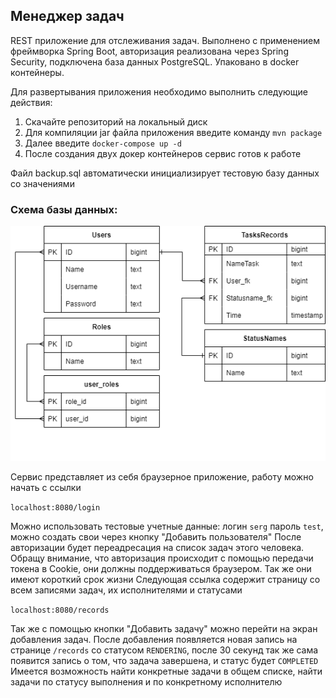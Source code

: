 ## Менеджер задач
REST приложение для отслеживания задач. Выполнено с применением фреймворка Spring Boot, авторизация реализована через Spring Security, подключена база данных PostgreSQL. Упаковано в docker контейнеры.

Для развертывания приложения необходимо выполнить следующие действия:

1. Скачайте репозиторий на локальный диск
2. Для компиляции jar файла приложения введите команду `mvn package` 
3. Далее введите `docker-compose up -d`
4. После создания двух докер контейнеров сервис готов к работе

Файл backup.sql автоматически инициализирует тестовую базу данных со значениями

### Схема базы данных:
![](scheme_sql.png)

Сервис представляет из себя браузерное приложение, работу можно начать с ссылки

`localhost:8080/login`

Можно использовать тестовые учетные данные: логин `serg` пароль `test`, можно создать свои через кнопку "Добавить пользователя"
После авторизации будет переадресация на список задач этого человека. Обращу внимание, что авторизация происходит с помощью передачи токена в Cookie, они должны поддерживаться браузером. Так же они имеют короткий срок жизни
Следующая ссылка содержит страницу со всем записями задач, их исполнителями и статусами

`localhost:8080/records`

Так же с помощью кнопки "Добавить задачу" можно перейти на экран добавления задач.
После добавления появляется новая запись на странице `/records` со статусом `RENDERING`, после 30 секунд так же сама появится запись о том, что задача завершена, и статус будет `COMPLETED`
Имеется возможность найти конкретные задачи в общем списке, найти задачи по статусу выполнения и по конкретному исполнителю




